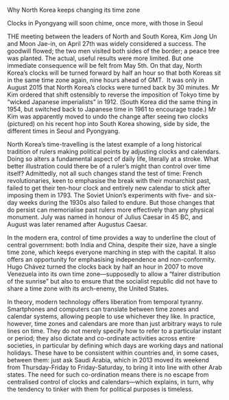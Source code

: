 Why North Korea keeps changing its time zone

Clocks in Pyongyang will soon chime, once more, with those in Seoul

THE meeting between the leaders of North and South Korea, Kim Jong Un and Moon Jae-in, on April 27th was widely considered a success. The goodwill flowed; the two men visited both sides of the border; a peace tree was planted. The actual, useful results were more limited. But one immediate consequence will be felt from May 5th. On that day, North Korea’s clocks will be turned forward by half an hour so that both Koreas sit in the same time zone again, nine hours ahead of GMT.  It was only in August 2015 that North Korea’s clocks were turned back by 30 minutes. Mr Kim ordered that shift ostensibly to reverse the imposition of Tokyo time by “wicked Japanese imperialists” in 1912. (South Korea did the same thing in 1954, but switched back to Japanese time in 1961 to encourage trade.) Mr Kim was apparently moved to undo the change after seeing two clocks (pictured) on his recent hop into South Korea showing, side by side, the different times in Seoul and Pyongyang.

North Korea’s time-travelling is the latest example of a long historical tradition of rulers making political points by adjusting clocks and calendars. Doing so alters a fundamental aspect of daily life, literally at a stroke. What better illustration could there be of a ruler’s might than control over time itself? Admittedly, not all such changes stand the test of time: French revolutionaries, keen to emphasise the break with their monarchist past, failed to get their ten-hour clock and entirely new calendar to stick after imposing them in 1793. The Soviet Union’s experiments with five- and six-day weeks during the 1930s also failed to endure. But those changes that do persist can memorialise past rulers more effectively than any physical monument. July was named in honour of Julius Caesar in 45 BC, and August was later renamed after Augustus Caesar.

In the modern era, control of time provides a way to underline the clout of central government: both India and China, despite their size, have a single time zone, which keeps everyone marching in step with the capital. It also offers an opportunity for emphasising independence and non-conformity. Hugo Chávez turned the clocks back by half an hour in 2007 to move Venezuela into its own time zone—supposedly to allow a “fairer distribution of the sunrise” but also to ensure that the socialist republic did not have to share a time zone with its arch-enemy, the United States.

In theory, modern technology offers liberation from temporal tyranny. Smartphones and computers can translate between time zones and calendar systems, allowing people to use whichever they like. In practice, however, time zones and calendars are more than just arbitrary ways to rule lines on time. They do not merely specify how to refer to a particular instant or period; they also dictate and co-ordinate activities across entire societies, in particular by defining which days are working days and national holidays. These have to be consistent within countries and, in some cases, between them: just ask Saudi Arabia, which in 2013 moved its weekend from Thursday-Friday to Friday-Saturday, to bring it into line with other Arab states. The need for such co-ordination means there is no escape from centralised control of clocks and calendars—which explains, in turn, why the tendency to tinker with them for political purposes is timeless.